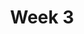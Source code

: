 ---
    title: Week 3
    weekNumber: 3
    days:
      - date: 2022-10-10
        events:
          "**LEC 8**{: .label .label-lecture } Histograms and Overlaid Plots":
            "[CIT 7.2-7.3](https://inferentialthinking.com/chapters/07/2/Visualizing_Numerical_Distributions.html)"
                
          "**DIS 3**{: .label .label-disc } [Querying, Grouping, and Plotting](https://practice.dsc10.com/disc03/index.html)":
      - date: 2022-10-11
        events:
          
          "**HW 2**{: .label .label-hw } **[Arrays and DataFrames](http://datahub.ucsd.edu/user-redirect/git-sync?repo=https://github.com/dsc-courses/dsc10-2022-fa&subPath=homeworks/hw02/hw02.ipynb)**":
      - date: 2022-10-12
        events:
          "**LEC 9**{: .label .label-lecture } Functions and Apply":
            "[BPD 6, 12](https://notes.dsc10.com/01-getting_started/functions-defining.html#example)"
                
      - date: 2022-10-14
        events:
          "**LEC 10**{: .label .label-lecture } Grouping with Subgroups, Merge":
            "[BPD 11, 13](https://notes.dsc10.com/02-data_sets/groupby.html)"
                
      - date: 2022-10-15
        events:
          
          "**Lab 3**{: .label .label-lab } **[Data Visualization and Python Functions](http://datahub.ucsd.edu/user-redirect/git-sync?repo=https://github.com/dsc-courses/dsc10-2022-fa&subPath=labs/lab03/lab03.ipynb)**":
---